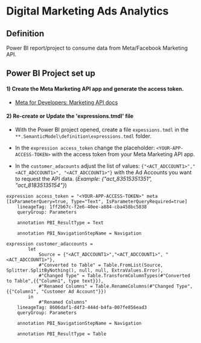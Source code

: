 # Digital Marketing Ads Analytics

## Definition
Power BI report/project to consume data from Meta/Facebook Marketing API.


## Power BI Project set up
#### 1) Create the Meta Marketing API app and generate the access token.
* [Meta for Developers: Marketing API docs](https://developers.facebook.com/docs/marketing-apis/?locale=en_US)

#### 2) Re-create or Update the 'expressions.tmdl' file
* With the Power BI project opened, create a file `expessions.tmdl` in the `**.SemanticModel\definition\expressions.tmdl` folder.

* In the `expression access_token` change the placeholder: `<YOUR-APP-ACCESS-TOKEN>` with the access token from your Meta Marketing API app.

* In the `customer_adacounts` adjust the list of values: `{"<ACT_ADCCOUNT1>","<ACT_ADCCOUNT1>", "<ACT_ADCCOUNT1>"}` with the Ad Accounts you want to request the API data. (*Example: {"act_83515351351", "act_81835135154"}*)


```tmdl
expression access_token = "<YOUR-APP-ACCESS-TOKEN>" meta [IsParameterQuery=true, Type="Text", IsParameterQueryRequired=true]
	lineageTag: 1ff2b67c-f2e6-40ee-a884-cba458bc5838
	queryGroup: Parameters

	annotation PBI_ResultType = Text

	annotation PBI_NavigationStepName = Navigation

expression customer_adaccounts =
		let
		    Source = {"<ACT_ADCCOUNT1>","<ACT_ADCCOUNT1>", "<ACT_ADCCOUNT1>"},
		    #"Converted to Table" = Table.FromList(Source, Splitter.SplitByNothing(), null, null, ExtraValues.Error),
		    #"Changed Type" = Table.TransformColumnTypes(#"Converted to Table",{{"Column1", type text}}),
		    #"Renamed Columns" = Table.RenameColumns(#"Changed Type",{{"Column1", "Customer Ad Account"}})
		in
		    #"Renamed Columns"
	lineageTag: 8606daf1-d4f3-444d-b4fa-007fe856ead3
	queryGroup: Parameters

	annotation PBI_NavigationStepName = Navigation

	annotation PBI_ResultType = Table
```
